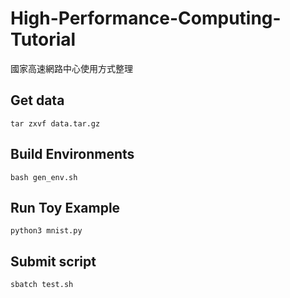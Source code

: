# High-Performance-Computing-Tutorial
國家高速網路中心使用方式整理

## Get data

    tar zxvf data.tar.gz

## Build Environments 

    bash gen_env.sh

## Run Toy Example 


    python3 mnist.py

## Submit script

	
    sbatch test.sh
